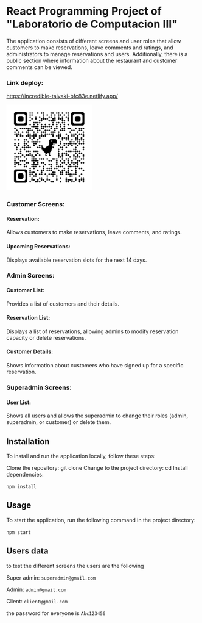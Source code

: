 # React Programming Project of "Laboratorio de Computacion III"
The application consists of different screens and user roles that allow customers to make reservations, leave comments and ratings, and administrators to manage reservations and users. Additionally, there is a public section where information about the restaurant and customer comments can be viewed.

### Link deploy:
    
https://incredible-taiyaki-bfc83e.netlify.app/

![QR-Deploy](src/assets/img/deploy-qr.png)

### Customer Screens:

#### Reservation: 
Allows customers to make reservations, leave comments, and ratings.
#### Upcoming Reservations: 
Displays available reservation slots for the next 14 days.

### Admin Screens:

#### Customer List: 
Provides a list of customers and their details.
#### Reservation List: 
Displays a list of reservations, allowing admins to modify reservation capacity or delete reservations.
#### Customer Details: 
Shows information about customers who have signed up for a specific reservation.

### Superadmin Screens:

#### User List: 
Shows all users and allows the superadmin to change their roles (admin, superadmin, or customer) or delete them.

## Installation
To install and run the application locally, follow these steps:

Clone the repository: git clone <repository-url>
Change to the project directory: cd <project-directory>
Install dependencies: 

`npm install`
## Usage
To start the application, run the following command in the project directory:

`npm start`

## Users data 

to test the different screens the users are the following

Super admin: `superadmin@gmail.com`

Admin: `admin@gmail.com`

Client: `client@gmail.com`

the password for everyone is `Abc123456`
